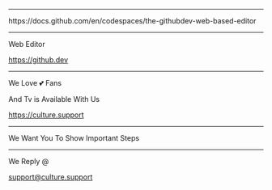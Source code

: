 
<hr>
https://docs.github.com/en/codespaces/the-githubdev-web-based-editor

<br>
<hr>
<p>
Web Editor </P>

https://github.dev
<hr>

We Love 💕 Fans

And Tv is Available With Us

https://culture.support

<hr> 
We Want You To Show Important Steps 
<hr>
We Reply @

support@culture.support
